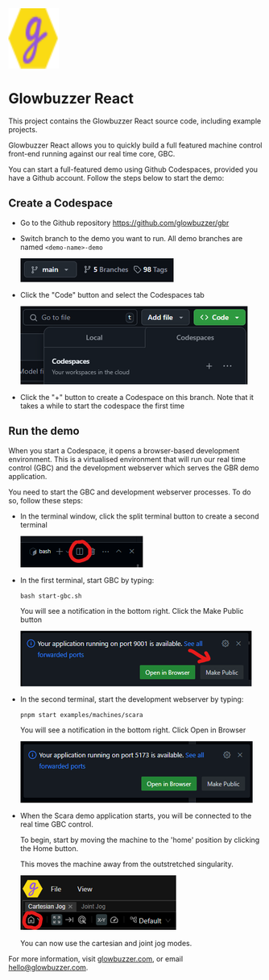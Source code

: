 <img src="images/tiny-logo.svg" alt="Logo" width="100" height="120">

# Glowbuzzer React

This project contains the Glowbuzzer React source code, including example projects.

Glowbuzzer React allows you to quickly build a full featured machine control front-end running against our real time core, GBC.

You can start a full-featured demo using Github Codespaces, provided you have a Github account. Follow the steps below to start the demo:

## Create a Codespace
- Go to the Github repository https://github.com/glowbuzzer/gbr
- Switch branch to the demo you want to run. All demo branches are named `<demo-name>-demo` 

  ![branches](images/branches.png)

- Click the "Code" button and select the Codespaces tab

  ![codespaces](images/codespaces.png)

- Click the "+" button to create a Codespace on this branch. Note that it takes a while to start the codespace the first time

## Run the demo
When you start a Codespace, it opens a browser-based development environment. This is a virtualised environment that will run our real time control (GBC) and the development webserver which serves the GBR demo application.

You need to start the GBC and development webserver processes. To do so, follow these steps:

- In the terminal window, click the split terminal button to create a second terminal 

  ![terminal](images/split.png)

- In the first terminal, start GBC by typing:
    ```
    bash start-gbc.sh
    ```

    You will see a notification in the bottom right. Click the Make Public button 

    ![make-public](images/public.png)

- In the second terminal, start the development webserver by typing:
    ```
    pnpm start examples/machines/scara
    ```
    You will see a notification in the bottom right. Click Open in Browser 

    ![browser](images/browser.png)

- When the Scara demo application starts, you will be connected to the real time GBC control.

    To begin, start by moving the machine to the 'home' position by clicking the Home button. 
    
    This moves the machine away from the outstretched singularity.

    ![browser](images/home.png)

    You can now use the cartesian and joint jog modes.

For more information, visit [glowbuzzer.com](https://www.glowbuzzer.com), or email hello@glowbuzzer.com.
